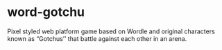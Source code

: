 # word-gotchu
Pixel styled web platform game based on Wordle and original characters known as “Gotchus’’ that battle against each other in an arena.
